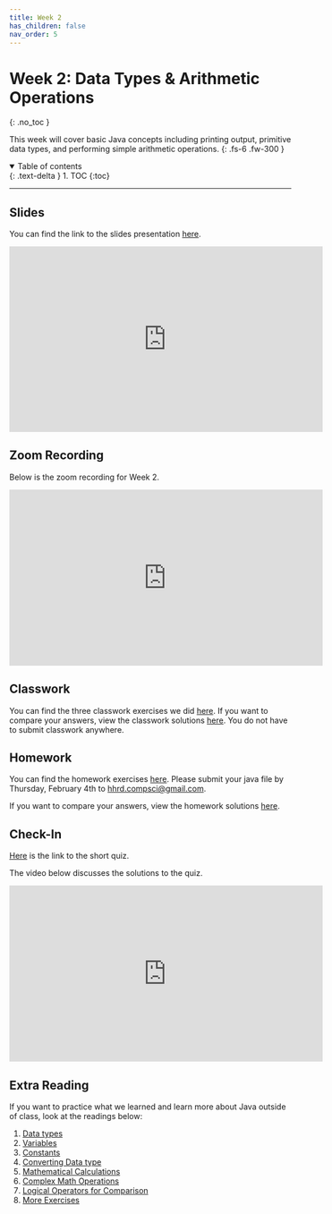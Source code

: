 ```yaml
---
title: Week 2
has_children: false
nav_order: 5
---
```


# Week 2: Data Types & Arithmetic Operations
{: .no_toc }

This week will cover basic Java concepts including printing output, primitive data types, and performing simple arithmetic operations.
{: .fs-6 .fw-300 }

<details open markdown="block">
  <summary>
    Table of contents
  </summary>
  {: .text-delta }
1. TOC
{:toc}
</details>

---

## Slides

You can find the link to the slides presentation [here](https://docs.google.com/presentation/d/1DPN6Ermx1-kvTVtlBA1MZ3cPgf6b2ushqpcQP3pJvzM/edit?usp=sharing).

<iframe src="https://docs.google.com/presentation/d/e/2PACX-1vRnikW2UEqoQKYJCjwVVc8wIOuHar6wkRARDjyZzt08kgHFdWzBdbwi7VA0OUTcPJ9voQmXlsSa_B0i/embed?start=false&loop=false&delayms=3000" frameborder="0" width="560" height="331.92" allowfullscreen="true" mozallowfullscreen="true" webkitallowfullscreen="true"></iframe>

## Zoom Recording

Below is the zoom recording for Week 2.

<iframe width="560" height="315" src="https://www.youtube.com/embed/NkBsRPV3v74" frameborder="0" allow="accelerometer; autoplay; clipboard-write; encrypted-media; gyroscope; picture-in-picture" allowfullscreen></iframe>

## Classwork

You can find the three classwork exercises we did [here](https://docs.google.com/document/d/1zSC2uFPKu0TRe9Pplh8lwJ9H7_K3QZhXU7wQx0ljbtw/edit?usp=sharing). If you want to compare your answers, view the classwork solutions [here](https://gist.github.com/rumaisaabdulhai/da4db1dc1bad6b06216279f2c9033879). You do not have to submit classwork anywhere.

## Homework

You can find the homework exercises [here](https://docs.google.com/document/d/1xBjXFsunpbS5DdsOC-ReWUmGq3Oo1bbUA-TPPe83iNU/edit?usp=sharing). Please submit your java file by Thursday, February 4th to [hhrd.compsci@gmail.com](mailto:hhrd.compsci@gmail.com).

If you want to compare your answers, view the homework solutions [here](https://gist.github.com/rumaisaabdulhai/e2fed94785dca262520bf8dd92330fe4).

## Check-In

[Here](https://forms.gle/dP1Lh6vvQwdQc6UCA) is the link to the short quiz.

The video below discusses the solutions to the quiz.

<iframe width="560" height="315" src="https://www.youtube.com/embed/rDF1Nc7f5Zs" frameborder="0" allow="accelerometer; autoplay; clipboard-write; encrypted-media; gyroscope; picture-in-picture" allowfullscreen></iframe>

## Extra Reading

If you want to practice what we learned and learn more about Java outside of class, look at the readings below:

1. [Data types](https://code-knowledge.com/java-data-types/)
2. [Variables](https://code-knowledge.com/java-data-types-variables/)
3. [Constants](https://code-knowledge.com/java-datatypes-constants/)
4. [Converting Data type](https://code-knowledge.com/java-data-types-converting/)
5. [Mathematical Calculations](https://code-knowledge.com/java-data-types-mathematical-calculations/)
6. [Complex Math Operations](https://code-knowledge.com/java-data-types-java-lang-math/)
7. [Logical Operators for Comparison](https://code-knowledge.com/java-data-types-comparison-logical-operators/)
8. [More Exercises](https://code-knowledge.com/java-data-types-exercises/)